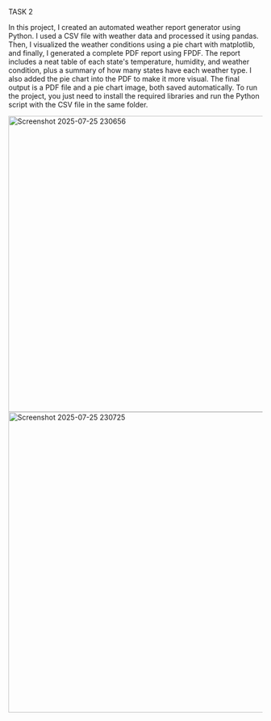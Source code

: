 TASK 2 

In this project, I created an automated weather report generator using Python. I used a CSV file with weather data and processed it using pandas. Then, I visualized the weather conditions using a pie chart with matplotlib, and finally, I generated a complete PDF report using FPDF. The report includes a neat table of each state's temperature, humidity, and weather condition, plus a summary of how many states have each weather type. I also added the pie chart into the PDF to make it more visual. The final output is a PDF file and a pie chart image, both saved automatically. To run the project, you just need to install the required libraries and run the Python script with the CSV file in the same folder.

<img width="506" height="586" alt="Screenshot 2025-07-25 230656" src="https://github.com/user-attachments/assets/fd0882ed-cc0a-4d1b-abd0-c4ecc1e4ba50" />
<img width="627" height="595" alt="Screenshot 2025-07-25 230725" src="https://github.com/user-attachments/assets/5f3ca588-d9f4-4713-b2e7-018cc546f561" />

